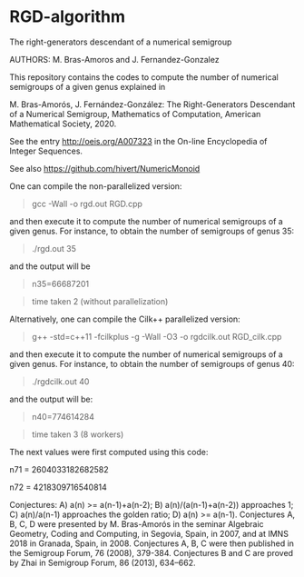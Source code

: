 # RGD-algorithm
The right-generators descendant of a numerical semigroup

AUTHORS: M. Bras-Amoros and J. Fernandez-Gonzalez


This repository contains the codes to compute the number of numerical semigroups of a given genus explained in 

M. Bras-Amorós, J. Fernández-González: The Right-Generators Descendant of a Numerical Semigroup, Mathematics of Computation, American Mathematical Society, 2020.


See the entry http://oeis.org/A007323 in the On-line Encyclopedia of Integer Sequences.

See also https://github.com/hivert/NumericMonoid


One can compile the non-parallelized version:

> gcc -Wall -o rgd.out RGD.cpp

and then execute it to compute the number of numerical semigroups of a given genus. 
For instance, to obtain the number of semigroups of genus 35:

> ./rgd.out 35

and the output will be

> n35=66687201

> time taken 2 (without parallelization)


Alternatively, one can compile the Cilk++ parallelized version:

> g++ -std=c++11 -fcilkplus -g -Wall -O3 -o rgdcilk.out RGD_cilk.cpp

and then execute it to compute the number of numerical semigroups of a given genus. 
For instance, to obtain the number of semigroups of genus 40:

> ./rgdcilk.out 40

and the output will be:

> n40=774614284

> time taken 3 (8 workers)


The next values were first computed using this code:

n71 = 2604033182682582

n72 = 4218309716540814

Conjectures: A) a(n) >= a(n-1)+a(n-2); B) a(n)/(a(n-1)+a(n-2)) approaches 1; C) a(n)/a(n-1) approaches the golden ratio;  D) a(n) >= a(n-1). Conjectures A, B, C, D were presented by M. Bras-Amorós in the seminar Algebraic Geometry, Coding and Computing, in Segovia, Spain, in 2007, and at IMNS 2018 in Granada, Spain, in 2008. Conjectures A, B, C were then published in the Semigroup Forum, 76 (2008), 379-384. Conjectures B and C are proved by Zhai in Semigroup Forum, 86 (2013), 634–662.
